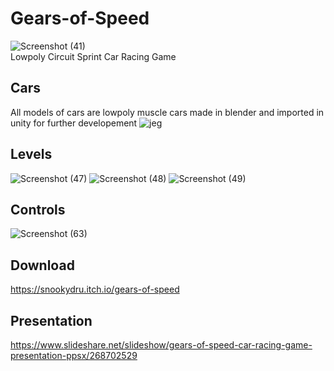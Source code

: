 # Gears-of-Speed
![Screenshot (41)](https://github.com/SnookyDru/Gears-of-Speed/assets/141584754/c853ba91-357b-4a4d-8aff-956a68f56c93) <br>
Lowpoly Circuit Sprint Car Racing Game

## Cars
All models of cars are lowpoly muscle cars made in blender and imported in unity for further developement<be>
![jeg](https://github.com/SnookyDru/Gears-of-Speed/assets/141584754/29c3850b-e885-44e3-8d68-1c37b7931e4a) <br>

## Levels
![Screenshot (47)](https://github.com/SnookyDru/Gears-of-Speed/assets/141584754/6d507c66-578a-40f6-814d-d038766462c5)
![Screenshot (48)](https://github.com/SnookyDru/Gears-of-Speed/assets/141584754/b9958212-e266-468c-be64-29431e8cf4b3)
![Screenshot (49)](https://github.com/SnookyDru/Gears-of-Speed/assets/141584754/a503109c-a107-48e0-9bff-d4c26cb4367f)

## Controls
![Screenshot (63)](https://github.com/SnookyDru/Gears-of-Speed/assets/141584754/81f42472-38e4-4b2c-8e2a-2b5ce1c6f690)

## Download
https://snookydru.itch.io/gears-of-speed <br>

## Presentation
https://www.slideshare.net/slideshow/gears-of-speed-car-racing-game-presentation-ppsx/268702529



